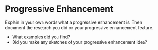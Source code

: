 # Progressive Enhancement

Explain in your own words what a progressive enhancement is. Then document the research you did on your progressive enhancement feature.

- What examples did you find?
- Did you make any sketches of your progressive enhancement idea?
